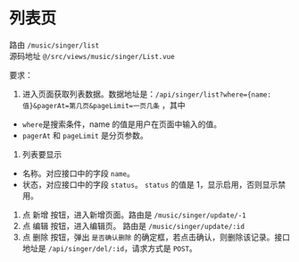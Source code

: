 # 列表页
路由 `/music/singer/list`  
源码地址 `@/src/views/music/singer/List.vue`

要求：
1. 进入页面获取列表数据。数据地址是：`/api/singer/list?where={name:值}&pagerAt=第几页&pageLimit=一页几条` ，其中
  * `where`是搜索条件，name 的值是用户在页面中输入的值。
  * `pagerAt` 和 `pageLimit` 是分页参数。
1. 列表要显示
  * 名称。对应接口中的字段 `name`。
  * 状态，对应接口中的字段 `status`。 `status` 的值是 1，显示启用，否则显示禁用。
1. 点 新增 按钮，进入新增页面。路由是 `/music/singer/update/-1`
1. 点 编辑 按钮，进入编辑页。 路由是 `/music/singer/update/:id`
1. 点 删除 按钮，弹出 `是否确认删除` 的确定框，若点击确认，则删除该记录。接口地址是 `/api/singer/del/:id`，请求方式是 `POST`。

